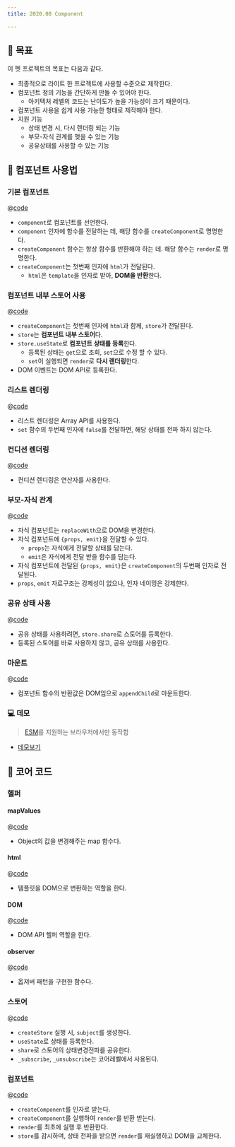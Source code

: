 ```yaml
---
title: 2020.08 Component

---
```


## 🤔 목표
이 펫 프로젝트의 목표는 다음과 같다.

- 최종적으로 라이트 한 프로젝트에 사용할 수준으로 제작한다.
- 컴포넌트 정의 기능을 간단하게 만들 수 있어야 한다.
  - 아키텍처 레벨의 코드는 난이도가 높을 가능성이 크기 때문이다. 
- 컴포넌트 사용을 쉽게 사용 가능한 형태로 제작해야 한다.
- 지원 기능
  - 상태 변경 시, 다시 렌더링 되는 기능
  - 부모-자식 관계를 맺을 수 있는 기능
  - 공유상태를 사용할 수 있는 기능

## 📄 컴포넌트 사용법
### 기본 컴포넌트
@[code](@/docs/fe-dev/pet-project/component/2020-08-component/BasicComponent.js)

- `component`로 컴포넌트를 선언한다.
- `component` 인자에 함수를 전달하는 데, 해당 함수를 `createComponent`로 명명한다.
- `createComponent` 함수는 항상 함수를 반환해야 하는 데. 해당 함수는 `render`로 명명한다.
- `createComponent`는 첫번째 인자에 `html`가 전달된다.
  - `html`은 `template`을 인자로 받아, **DOM을 반환**한다.
 

### 컴포넌트 내부 스토어 사용
@[code](@/docs/fe-dev/pet-project/component/2020-08-component/CounterComponent.js)

- `createComponent`는 첫번째 인자에 `html`과 함께, `store`가 전달된다.
- `store`는 **컴포넌트 내부 스토어**다.
- `store.useState`로 **컴포넌트 상태를 등록**한다.
  - 등록된 상태는 `get`으로 조회, `set`으로 수정 할 수 있다.
  - `set`이 실행되면 `render`로 **다시 렌더링**한다.
- DOM 이벤트는 DOM API로 등록한다.

### 리스트 렌더링
@[code](@/docs/fe-dev/pet-project/component/2020-08-component/ListComponent.js)

- 리스트 렌더링은 Array API를 사용한다.
- `set` 함수의 두번째 인자에 `false`를 전달하면, 해당 상태를 전파 하지 않는다.

### 컨디션 렌더링
@[code](@/docs/fe-dev/pet-project/component/2020-08-component/ConditionComponent.js)

- 컨디션 렌디링은 연산자를 사용한다.

### 부모-자식 관계
@[code](@/docs/fe-dev/pet-project/component/2020-08-component/ParentChild.js)

- 자식 컴포넌트는 `replaceWith`으로 DOM을 변경한다.
- 자식 컴포넌트에 `{props, emit}`을 전달할 수 있다.
  - `props`는 자식에게 전달할 상태를 담는다.
  - `emit`은 자식에게 전달 받을 함수를 담는다.
- 자식 컴포넌트에 전달된 `{props, emit}`은 `createComponent`의 두번째 인자로 전달된다.
- `props`, `emit` 자료구조는 강제성이 없으나, 인자 네이밍은 강제한다.

### 공유 상태 사용
@[code](@/docs/fe-dev/pet-project/component/2020-08-component/SharedState.js)

- 공유 상태를 사용하려면, `store.share`로 스토어를 등록한다.
- 등록된 스토어를 바로 사용하지 않고, 공유 상태를 사용한다.

### 마운트
@[code](@/docs/fe-dev/pet-project/component/2020-08-component/app.js)

- 컴포넌트 함수의 반환값은 DOM임으로 `appendChild`로 마운트한다.

### 💻 데모
> [ESM](https://developer.mozilla.org/ko/docs/Web/JavaScript/Guide/Modules)를 지원하는 브라우저에서만 동작함

- [데모보기](https://the-next-web-research-lab.github.io/docs/fe-dev/pet-project/component/2020-08-component/index.html)

## 📄 코어 코드
### 헬퍼
#### mapValues
@[code](@/docs/fe-dev/pet-project/component/2020-08-component/core/helper/map-values.js)

- Object의 값을 변경해주는 map 함수다.

#### html
@[code](@/docs/fe-dev/pet-project/component/2020-08-component/core/helper/html.js)

- 템플릿을 DOM으로 변환하는 역할을 한다.


#### DOM
@[code](@/docs/fe-dev/pet-project/component/2020-08-component/core/helper/dom.js)

- DOM API 헬퍼 역할을 한다.

#### observer
@[code](@/docs/fe-dev/pet-project/component/2020-08-component/core/helper/observer.js)

- 옵져버 패턴을 구현한 함수다.

### 스토어
@[code](@/docs/fe-dev/pet-project/component/2020-08-component/core/store.js)

- `createStore` 실행 시, `subject`를 생성한다.
- `useState`로 상태를 등록한다.
- `share`로 스토어의 상태변경전파를 공유한다.
- `_subscribe`, `_unsubscribe`는 코어레벨에서 사용된다.

### 컴포넌트
@[code](@/docs/fe-dev/pet-project/component/2020-08-component/core/component.js)

- `createComponent`를 인자로 받는다.
- `createComponent`를 실행하여 `render`를 반환 받는다.
- `render`를 최초에 실행 후 반환한다.
- `store`를 감시하며, 상태 전파을 받으면 `render`를 재실행하고 DOM을 교체한다.
